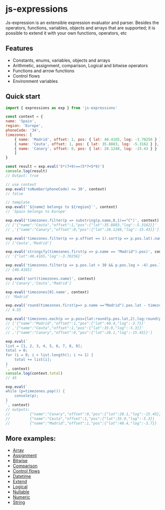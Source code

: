 # js-expressions

Js-expression is an extensible expression evaluator and parser. Besides the operators, functions, variables, objects and arrays that are supported; it is possible to extend it with your own functions, operators, etc

## Features

- Constants, enums, variables, objects and arrays
- Arithmetic, assignment, comparison, Logical and bitwise operators
- Functions and arrow functions
- Control flows
- Environment variables

## Quick start

```javascript
import { expressions as exp } from 'js-expressions'

const context = {
name: 'Spain',
region: 'Europe',
phoneCode: '34',
timezones: [
	{ name: 'Madrid', offset: 1, pos: { lat: 40.4165, log: -3.70256 } },
	{ name: 'Ceuta', offset: 1, pos: { lat: 35.8883, log: -5.3162 } },
	{ name: 'Canary', offset: 0, pos: { lat: 28.1248, log: -15.43 } }
	]
}

const result = exp.eval('5*(7+9)==(5*7+5*9)')
console.log(result)
// Output: true

// use context
exp.eval('toNumber(phoneCode) <= 30', context)
// false

// template
exp.eval('`${name} belongs to ${region}`', context)
// 'Spain belongs to Europe'

exp.eval('timezones.filter(p => substring(p.name,0,1)=="C")', context)
// ['{"name":"Ceuta","offset":1,"pos":{"lat":35.8883,"log":-5.3162}}'
// ,'{"name":"Canary","offset":0,"pos":{"lat":28.1248,"log":-15.43}}']

exp.eval('timezones.filter(p => p.offset == 1).sort(p => p.pos.lat).name', context)
// ['Ceuta','Madrid']

exp.eval('stringify(timezones.first(p => p.name == "Madrid").pos)', context)
// '{"lat":40.4165,"log":-3.70256}'

exp.eval('timezones.filter(p => p.pos.lat > 30 && p.pos.log > -4).pos.lat', context)
// [40.4165]

exp.eval('sort(timezones.name)', context)
// ['Canary','Ceuta','Madrid']

exp.eval('timezones[0].name', context)
// 'Madrid'

exp.eval('round(timezones.first(p=> p.name =="Madrid").pos.lat - timezones.first(p=> p.name =="Ceuta").pos.lat,2)', context)
// 4.55

exp.eval('timezones.each(p => p.pos={lat:round(p.pos.lat,2),log:round(p.pos.log,2)}).map(p=> stringify(p))', context)
// ['{"name":"Madrid","offset":1,"pos":{"lat":40.4,"log":-3.7}}'
// ,'{"name":"Ceuta","offset":1,"pos":{"lat":35.9,"log":-5.3}}'
// ,'{"name":"Canary","offset":0,"pos":{"lat":28.1,"log":-15.45}}']

exp.eval(`
list = [1, 2, 3, 4, 5, 6, 7, 8, 9];
total = 0;
for (i = 0; i < list.length(); i += 1) {
	total += list[i];
}
`, context)
console.log(context.total)
// 45

exp.eval(`
while (p=timezones.pop()) {
	console(p);
}
`, context)
// outputs:
//         {"name":"Canary","offset":0,"pos":{"lat":28.1,"log":-15.45}}
//         {"name":"Ceuta","offset":1,"pos":{"lat":35.9,"log":-5.3}}
//         {"name":"Madrid","offset":1,"pos":{"lat":40.4,"log":-3.7}}
```

## More examples:

- [Array](https://github.com/FlavioLionelRita/js-expressions/wiki/Array)
- [Assignment](https://github.com/FlavioLionelRita/js-expressions/wiki/Assignment)
- [Bitwise](https://github.com/FlavioLionelRita/js-expressions/wiki/Bitwise)
- [Comparison](https://github.com/FlavioLionelRita/js-expressions/wiki/Comparison)
- [Control flows](https://github.com/FlavioLionelRita/js-expressions/wiki/Flows)
- [Datetime](https://github.com/FlavioLionelRita/js-expressions/wiki/Datetime)
- [Extend](https://github.com/FlavioLionelRita/js-expressions/wiki/Extend)
- [Logical](https://github.com/FlavioLionelRita/js-expressions/wiki/Logical)
- [Nullable](https://github.com/FlavioLionelRita/js-expressions/wiki/Nullable)
- [Numeric](https://github.com/FlavioLionelRita/js-expressions/wiki/Numeric)
- [String](https://github.com/FlavioLionelRita/js-expressions/wiki/String)
